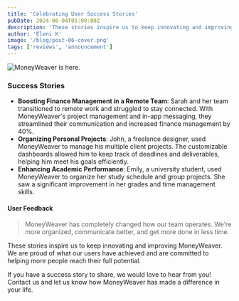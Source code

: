 ```yaml
---
title: 'Celebrating User Success Stories'
pubDate: 2024-06-04T05:00:00Z
description: 'These stories inspire us to keep innovating and improving MoneyWeaver. We are proud of what our users have achieved and are committed to helping more people reach their full potential.'
author: 'Eleni K'
image: '/blog/post-06-cover.png'
tags: ['reviews', 'announcement']
---
```


![MoneyWeaver is here.](/blog/post-06.png)

### Success Stories

- **Boosting Finance Management in a Remote Team**: Sarah and her team transitioned to remote work and struggled to stay connected. With MoneyWeaver's project management and in-app messaging, they streamlined their communication and increased finance management by 40%.
- **Organizing Personal Projects**: John, a freelance designer, used MoneyWeaver to manage his multiple client projects. The customizable dashboards allowed him to keep track of deadlines and deliverables, helping him meet his goals efficiently.
- **Enhancing Academic Performance**: Emily, a university student, used MoneyWeaver to organize her study schedule and group projects. She saw a significant improvement in her grades and time management skills.

#### User Feedback

> MoneyWeaver has completely changed how our team operates. We're more organized, communicate better, and get more done in less time.

These stories inspire us to keep innovating and improving MoneyWeaver. We are proud of what our users have achieved and are committed to helping more people reach their full potential.

If you have a success story to share, we would love to hear from you! Contact us and let us know how MoneyWeaver has made a difference in your life.
